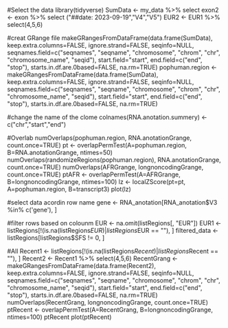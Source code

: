 #Select the data
library(tidyverse)
SumData <- my_data %>% select
exon2 <- exon %>% select ("##date: 2023-09-19","V4","V5")
EUR2 <- EUR1 %>% select(4,5,6)



#creat GRange file 
makeGRangesFromDataFrame(data.frame(SumData),  keep.extra.columns=FALSE,  ignore.strand=FALSE, seqinfo=NULL,  seqnames.field=c("seqnames", "seqname", "chromosome", "chrom",  "chr", "chromosome_name", "seqid"), start.field="start", end.field=c("end", "stop"), starts.in.df.are.0based=FALSE, na.rm=TRUE)
pophuman.region <- makeGRangesFromDataFrame(data.frame(SumData),  keep.extra.columns=FALSE,  ignore.strand=FALSE, seqinfo=NULL,  seqnames.field=c("seqnames", "seqname", "chromosome", "chrom",  "chr", "chromosome_name", "seqid"), start.field="start", end.field=c("end", "stop"), starts.in.df.are.0based=FALSE, na.rm=TRUE)

#change the name of the clome
colnames(RNA.anotation.summery) <- c("chr","start","end")

#Overlab 
numOverlaps(pophuman.region, RNA.anotationGrange, count.once=TRUE)
pt <- overlapPermTest(A=pophuman.region, B=RNA.anotationGrange, ntimes=50)
numOverlaps(randomizeRegions(pophuman.region), RNA.anotationGrange, count.once=TRUE)
numOverlaps(AFRGrange, longnoncodingGrange, count.once=TRUE)
ptAFR <- overlapPermTest(A=AFRGrange, B=longnoncodingGrange, ntimes=100)
lz <- localZScore(pt=pt, A=pophuman.region, B=transcript3)
plot(lz)


#select data acordin row name
gene <- RNA_anotation[RNA_anotation$V3 %in% c('gene'), ]
  
#filter rows based on colounm
EUR <- na.omit(listRegions[, "EUR"])
EUR1 <- listRegions[!(is.na(listRegions$EUR) | listRegions$EUR == ""), ]
filtered_data <- listRegions[listRegions$SFS != 0, ]


#All
Recent1 <- listRegions[!(is.na(listRegions$Recent) | listRegions$Recent == ""), ]
Recent2 <- Recent1 %>% select(4,5,6)
RecentGrang <- makeGRangesFromDataFrame(data.frame(Recent2),  keep.extra.columns=FALSE,  ignore.strand=FALSE, seqinfo=NULL,  seqnames.field=c("seqnames", "seqname", "chromosome", "chrom",  "chr", "chromosome_name", "seqid"), start.field="start", end.field=c("end", "stop"), starts.in.df.are.0based=FALSE, na.rm=TRUE)
numOverlaps(RecentGrang, longnoncodingGrange, count.once=TRUE)
ptRecent <- overlapPermTest(A=RecentGrang, B=longnoncodingGrange, ntimes=100)
ptRecent
plot(ptRecent)
